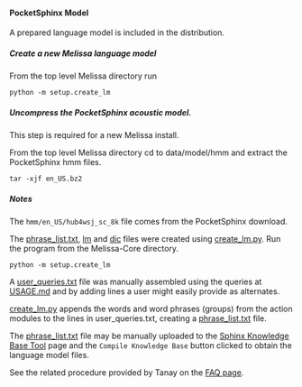 #### PocketSphinx Model

A prepared language model is included in the distribution.

##### Create a new Melissa language model

From the top level Melissa directory run

```python -m setup.create_lm```

##### Uncompress the PocketSphinx acoustic model.

This step is required for a new Melissa install.

From the top level Melissa directory cd to data/model/hmm and extract the PocketSphinx hmm files.

```tar -xjf en_US.bz2```

##### Notes

The ```hmm/en_US/hub4wsj_sc_8k``` file comes from the PocketSphinx download.

The [phrase_list.txt](https://github.com/neilnelson/Melissa-Core/blob/master/data/model/phrase_list.txt), [lm](https://github.com/neilnelson/Melissa-Core/blob/master/data/model/lm/sphinx.lm) and [dic](https://github.com/neilnelson/Melissa-Core/blob/master/data/model/lm/sphinx.dic) files were created using [create_lm.py](https://github.com/neilnelson/Melissa-Core/tree/master/setup/create_lm.py). Run the program from the Melissa-Core directory.

```python -m setup.create_lm```

A [user_queries.txt](https://github.com/neilnelson/Melissa_PocketSphinx/blob/master/user_queries.txt) file was manually assembled using the queries at [USAGE.md](https://github.com/Melissa-AI/Melissa-Web/blob/master/USAGE.md) and by adding lines a user might easily provide as alternates.

[create_lm.py](https://github.com/neilnelson/Melissa-Core/tree/master/setup/gen_lm_phrase_list.py) appends the words and word phrases (groups) from the action modules to the lines in user_queries.txt, creating a [phrase_list.txt](https://github.com/neilnelson/Melissa-Core/blob/master/data/model/phrase_list.txt) file.

The [phrase_list.txt](https://github.com/neilnelson/Melissa-Core/blob/master/data/model/phrase_list.txt) file may be manually uploaded to the [Sphinx Knowledge Base Tool](http://www.speech.cs.cmu.edu/tools/lmtool-new.html) page and the ```Compile Knowledge Base``` button clicked to obtain the language model files.

See the related procedure provided by Tanay on the [FAQ page](https://github.com/Melissa-AI/Melissa-Core/wiki/FAQ).
